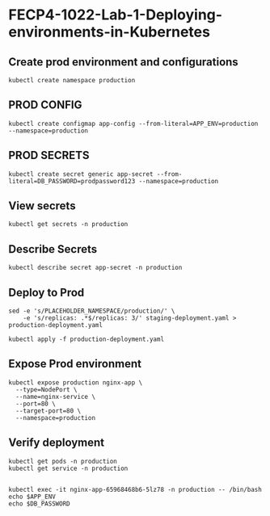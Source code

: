 # FECP4-1022-Lab-1-Deploying-environments-in-Kubernetes

## Create prod environment and configurations
``` kubectl create namespace production ```

## PROD CONFIG
``` kubectl create configmap app-config --from-literal=APP_ENV=production --namespace=production ```

## PROD SECRETS
``` kubectl create secret generic app-secret --from-literal=DB_PASSWORD=prodpassword123 --namespace=production ```

## View secrets
``` kubectl get secrets -n production ```

## Describe Secrets
``` kubectl describe secret app-secret -n production  ```

## Deploy to Prod
```
sed -e 's/PLACEHOLDER_NAMESPACE/production/' \
    -e 's/replicas: .*$/replicas: 3/' staging-deployment.yaml > production-deployment.yaml

kubectl apply -f production-deployment.yaml
```

## Expose Prod environment
```
kubectl expose production nginx-app \
  --type=NodePort \
  --name=nginx-service \
  --port=80 \
  --target-port=80 \
  --namespace=production
```

## Verify deployment
```
kubectl get pods -n production
kubectl get service -n production


kubectl exec -it nginx-app-65968468b6-5lz78 -n production -- /bin/bash
echo $APP_ENV
echo $DB_PASSWORD
```
